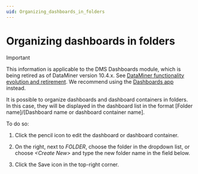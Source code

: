 ```yaml
---
uid: Organizing_dashboards_in_folders
---
```


# Organizing dashboards in folders

> [!IMPORTANT]
> This information is applicable to the DMS Dashboards module, which is being retired as of DataMiner version 10.4.x. See [DataMiner functionality evolution and retirement](xref:Software_support_life_cycles#dataminer-functionality-evolution-and-retirement). We recommend using the [Dashboards app](xref:newR_D) instead.

It is possible to organize dashboards and dashboard containers in folders. In this case, they will be displayed in the dashboard list in the format \[Folder name\]/\[Dashboard name or dashboard container name\].

To do so:

1. Click the pencil icon to edit the dashboard or dashboard container.

1. On the right, next to *FOLDER*, choose the folder in the dropdown list, or choose *\<Create New>* and type the new folder name in the field below.

1. Click the Save icon in the top-right corner.
